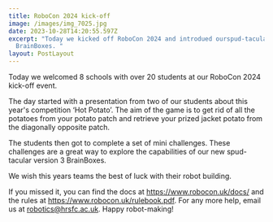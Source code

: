 ```yaml
---
title: RoboCon 2024 kick-off
image: /images/img_7025.jpg
date: 2023-10-28T14:20:55.597Z
excerpt: "Today we kicked off RoboCon 2024 and introdued ourspud-tacular new
  BrainBoxes. "
layout: PostLayout
---
```

Today we welcomed 8 schools with over 20 students at our RoboCon 2024 kick-off event. 

The day started with a presentation from two of our students about this year's competition ‘Hot Potato’. The aim of the game is to get rid of all the potatoes from your potato patch and retrieve your prized jacket potato from the diagonally opposite patch.  

The students then got to complete a set of mini challenges. These challenges are a great way to explore the capabilities of our new spud-tacular version 3 BrainBoxes.    

We wish this years teams the best of luck with their robot building.  

I﻿f you missed it, you can find the docs at https://www.robocon.uk/docs/ and the rules at https://www.robocon.uk/rulebook.pdf. For any more help, email us at robotics@hrsfc.ac.uk. Happy robot-making!